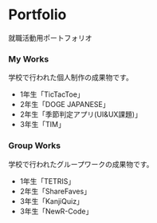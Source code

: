 # Portfolio
就職活動用ポートフォリオ

### My Works
学校で行われた個人制作の成果物です。
- 1年生「TicTacToe」
- 2年生「DOGE JAPANESE」
- 2年生「季節判定アプリ(UI&UX課題)」
- 3年生「TIM」

### Group Works
学校で行われたグループワークの成果物です。
- 1年生「TETRIS」
- 2年生「ShareFaves」
- 3年生「KanjiQuiz」
- 3年生「NewR-Code」
